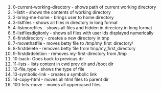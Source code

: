 1. 0-current-working-directory - shows path of current working directory
2. 1-listit - shows the contents of working directory
3. 2-bring-me-home - brings user to home directory
4. 3-listfiles - shows all files in directory in long format
5. 4-listmorefiles - shows all files and hidden in directory in long format
6. 5-listfilesdigitonly - shows all files with user ids displayed numerically
7. 6-firstdirectory - creates a new directory in tmp
8. 7-movethatfile - moves betty file to /tmp/my_first_directory/
9. 8-firstdelete - removes betty file from tmp/my_first_directory
10. 9-firstdirdeletion - removes my-first-directory from /tmp
11. 10-back- Goes back to previous dir
12. 11-lists - lists content in cwd prev dir and /boot dir
13. 12-file_type - shows the type of file
14. 13-symbolic-link - creates a symbolic link
15. 14-copy-html - moves all html files to parent dir
16. 100-lets-move - moves all uppercased files
